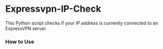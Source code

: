 # Expressvpn-IP-Check
This Python script checks if your IP address is currently connected to an ExpressVPN server. 
### How to Use
```

```
